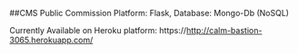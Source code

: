##CMS Public Commission
Platform: Flask,
Database: Mongo-Db (NoSQL)

Currently Available on Heroku platform:
https://http://calm-bastion-3065.herokuapp.com/
